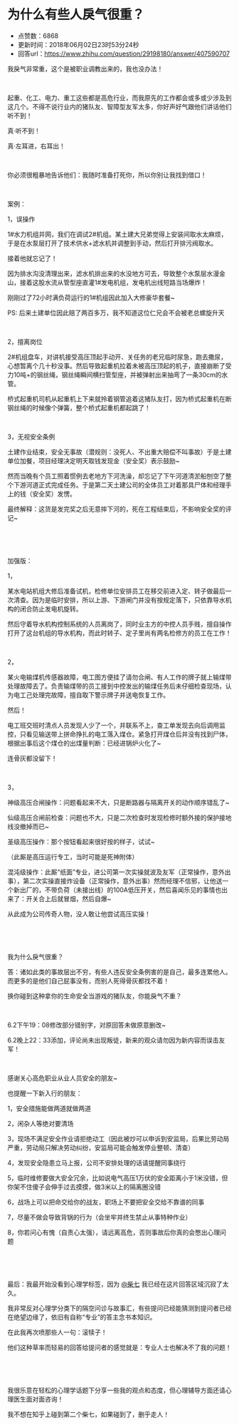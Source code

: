 # 为什么有些人戾气很重？
- 点赞数：6868
- 更新时间：2018年06月02日23时53分24秒
- 回答url：https://www.zhihu.com/question/29198180/answer/407590707
<body>
 <p data-pid="ZQpeglwe">我戾气非常重，这个是被职业调教出来的，我也没办法！</p>
 <p class="ztext-empty-paragraph"><br></p>
 <p data-pid="lcVmPwB2">起重、化工、电力、重工这些都是高危行业，而我原先的工作都会或多或少涉及到这几个。不得不说行业内的猪队友、智障型友军太多，你好声好气跟他们讲话他们听不到！</p>
 <p data-pid="NQF9KkBh">真·听不到！</p>
 <p data-pid="mFd_2Ptq">真·左耳进，右耳出！</p>
 <p class="ztext-empty-paragraph"><br></p>
 <p data-pid="I9DosAWO">你必须很粗暴地告诉他们：我随时准备打死你，所以你别让我找到借口！</p>
 <p class="ztext-empty-paragraph"><br></p>
 <p data-pid="H42TasKk">案例：</p>
 <p data-pid="sS3R5KGh">1，误操作</p>
 <p data-pid="QgNGKEXt">1#水力机组并网，我们在调试2#机组。某土建大兄弟觉得上安装间取水太麻烦，于是在水泵层打开了技术供水+滤水机并调整到手动，然后打开排污阀取水。</p>
 <p data-pid="DSNHsUSU">接着他就忘记了！</p>
 <p data-pid="Y4k66FTI">因为排水沟没清理出来，滤水机排出来的水没地方可去，导致整个水泵层水漫金山，接着这股水流从管型座直灌1#发电机组，发电机出线短路当场爆炸！</p>
 <p data-pid="Azv6aGPL">刚刚过了72小时满负荷运行的1#机组因此加入大修豪华套餐~</p>
 <p data-pid="LhauWHjN">PS: 后来土建单位因此赔了两百多万，我不知道这位仁兄会不会被老总螺旋升天</p>
 <p class="ztext-empty-paragraph"><br></p>
 <p data-pid="lu7jUksJ">2，擅离岗位</p>
 <p data-pid="ZpvAFmaJ">2#机组盘车，对讲机接受高压顶起手动开、关任务的老兄临时尿急，跑去撒尿，心想暂离个几十秒没事。然后导致起重机拉着未被高压顶起的机子，直接崩断了受力10吨+的钢丝绳，钢丝绳瞬间横扫管型座，并被弹射出来抽弯了一条30cm的水管。</p>
 <p data-pid="5bskhi9k">桥式起重机司机从起重机上下来就拎着钢管追着这猪队友打，因为桥式起重机在断钢丝绳的时候像个弹簧，整个桥式起重机都起跳了！</p>
 <p class="ztext-empty-paragraph"><br></p>
 <p data-pid="oOu7wtRa">3，无视安全条例</p>
 <p data-pid="8JRZ6Pif">土建作业结束，安全无事故（潜规则：没死人、不出重大赔偿不叫事故）于是土建单位加餐，项目经理决定明天取钱发现金（安全奖）表示鼓励~</p>
 <p data-pid="asUhyIet">然而当晚有个员工照着惯例去老地方下河洗澡，却忘记了下午河道清淤船刨空了整个下游河道正式完成任务。于是第二天土建公司的全体员工对着那具尸体和经理手上的钱（安全奖）发愣。</p>
 <p data-pid="jPH6nsv7">最终解释：这货是发完奖之后无意摔下河的，死在工程结束后，不影响安全奖的评记~</p>
 <p class="ztext-empty-paragraph"><br></p>
 <p class="ztext-empty-paragraph"><br></p>
 <p data-pid="V0QaY27L">加强版：</p>
 <p data-pid="1UiSzK2X">1，</p>
 <p data-pid="kXYEQ1nM">某水电站机组大修后准备试机，检修单位安排员工在移交前进入定、转子做最后一次清查。因为是临时安排，所以上游、下游闸门并没有按规定落下，只依靠导水机构的闭合防止发电机旋转。</p>
 <p data-pid="58-DH915">然后守着导水机构控制系统的人员离岗了，同时业主方的中控人员手贱，擅自操作打开了这台机组的导水机构，而此时转子、定子里尚有两名检修方的员工在工作！</p>
 <p class="ztext-empty-paragraph"><br></p>
 <p data-pid="l8JKx3E3">2，</p>
 <p data-pid="5ADYBVXI">某火电输煤机传感器故障，电工图方便挂了请勿合闸、有人工作的牌子就上输煤带处理故障去了。负责输煤带的员工接到中控发出的输煤任务后未仔细检查现场，认为电工己处理完故障，擅自取下警示牌子并送电恢复工作。</p>
 <p data-pid="x4hFtbOC">然后！</p>
 <p data-pid="O-t6rpfH">电工班交班时清点人员发现人少了一个，并联系不上，查工单发现去向后调用监控，只看见输送带上拼命挣扎的电工落入煤仓。紧急打开煤仓后并没有找到尸体，根据出事后这个煤仓的出煤量判断：已经进锅炉火化了~</p>
 <p data-pid="dK5TsFZR">连骨灰都没留下！</p>
 <p class="ztext-empty-paragraph"><br></p>
 <p data-pid="lwB9Nukz">3，</p>
 <p data-pid="SpWiFTlR">神级高压合闸操作：问题看起来不大，只是断路器与隔离开关的动作顺序错乱了~</p>
 <p data-pid="FxZdHSJu">仙级高压合闸前检查：问题也不大，只是二次检查时发现检修时额外接的保护接地线没撤掉而已~</p>
 <p data-pid="LFE9Leqh">圣级高压操作：那个按钮看起来很好按的样子，试试~</p>
 <p data-pid="xYTWuTCr">（此厮是高压运行专工，当时可能是死神附体）</p>
 <p data-pid="0LiEX5xE">混沌级操作：此厮“纸面”专业，进公司第一次实操就波及友军（正常操作，意外出事），第二次实操直接炸设备（正常操作，意外出事）然而经理不信邪，让他送一个新出厂的，不带负荷（未接出线）的100A低压开关，然后喜闻乐见的事情也出来了：开关合上后就冒烟，然后自爆~</p>
 <p data-pid="Nj90IOwp">从此成为公司传奇人物，没人敢让他尝试高压实操！</p>
 <p class="ztext-empty-paragraph"><br></p>
 <p class="ztext-empty-paragraph"><br></p>
 <p data-pid="_YZTOJyc">我为什么戾气很重？</p>
 <p data-pid="uMIIRtn6">答：诸如此类的事故层出不穷，有些人违反安全条例害的是自己，最多连累他人。而更多的是他们自己屁事没有，而别人死得骨灰都找不着！</p>
 <p data-pid="0zJlor26">换你碰到这种拿你的生命安全当游戏的猪队友，你能戾气不重？</p>
 <p class="ztext-empty-paragraph"><br></p>
 <p data-pid="KItaRnMD">6.2下午19：08修改部分错别字，对原回答未做原意删改~</p>
 <p data-pid="8c4B1De_">6.2晚上22：33添加，评论尚未出现叛徒，新来的观众请勿因为新内容而误击友军！</p>
 <p class="ztext-empty-paragraph"><br></p>
 <p data-pid="w9_ZwcT6">感谢关心高危职业从业人员安全的朋友~</p>
 <p data-pid="_US1PfID">也提醒一下新入行的朋友：</p>
 <p data-pid="YXO8tq_n">1，安全措施能做两道就做两道</p>
 <p data-pid="k1Ct3G7j">2，闲杂人等绝对要清场</p>
 <p data-pid="5xUwSAFT">3，现场不满足安全作业请拒绝动工（因此被炒可以申诉到安监局，后果比劳动局严重，劳动局只解决劳动纠纷，安监局可能会触发停业整顿、清查）</p>
 <p data-pid="0-dF3QKP">4，发现安全隐患立马上报，公司不安排处理的话请提醒同事绕行</p>
 <p data-pid="QvP_FBFx">5，临时维修要做大安全冗余，比如说电气高压1万伏的安全距离小于1米没错，但你架不住傻子会伸手过去摸摸，做3米以上的隔离圈没错</p>
 <p data-pid="fzNiJWjf">6，战场上可以把命交给你的战友，职场上不要把安全交给不靠谱的同事</p>
 <p data-pid="GsD7A99F">7，尽量不做会导致背锅的行为（会坐牢并终生禁止从事特种作业）</p>
 <p data-pid="ILDg3EiR">8，你若问心有愧（自责心太强），请远离高危，否则事故后你真的会憋出心理问题</p>
 <p class="ztext-empty-paragraph"><br></p>
 <p class="ztext-empty-paragraph"><br></p>
 <p data-pid="2G32vSr5">最后：我最开始没看到心理学标签，因为 <a class="member_mention" href="https://www.zhihu.com/people/86d9f7a87c626a63d04cf8c6916fb881" data-hash="86d9f7a87c626a63d04cf8c6916fb881" data-hovercard="p$b$86d9f7a87c626a63d04cf8c6916fb881">@柴七</a> 我已经在这片回答区域沉寂了太久。</p>
 <p data-pid="VS3sPN7A">我非常反对心理学分类下的隔空问诊与故事汇，有些提问已经能猜测到提问者已经在绝望边缘了，依旧有自称“专业”的答主念书本知识。</p>
 <p data-pid="IZkj6Tv1">在此我再次喷那些人一句：滚犊子！</p>
 <p data-pid="CX8FigAo">他们这种草率而轻易的回答给提问者的感觉就是：专业人士也解决不了我的问题！</p>
 <p class="ztext-empty-paragraph"><br></p>
 <p class="ztext-empty-paragraph"><br></p>
 <p data-pid="6nJmgN3d">我很乐意在轻松的心理学话题下分享一些我的观点和态度，但心理辅导方面还请心理医生面对面咨询！</p>
 <p data-pid="hjaRcFR1">我不想在知乎上碰到第二个柴七，如果碰到了，删乎走人！</p>
</body>